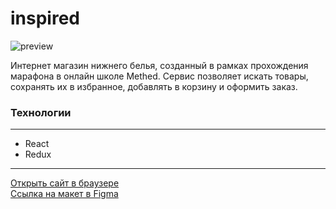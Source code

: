# **inspired**

![preview](https://github.com/romankrivopalov/inspired-react/src/blob/main/preview.png?raw=true)

Интернет магазин нижнего белья, созданный в рамках прохождения марафона в онлайн школе Methed. Сервис позволяет искать товары, сохранять их в избранное, добавлять в корзину и оформить заказ.

### **Технологии**
***
* React
* Redux

***
[Открыть сайт в браузере]()\
[Ссылка на макет в Figma](https://www.figma.com/file/jYjRR9jIozya0ufMOlhzlw/INSPIRED-(Marathon)-(Copy)?type=design&node-id=0%3A1&mode=design&t=h2lMev5Tkfzgc1IQ-1)
